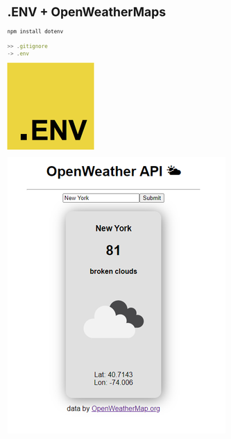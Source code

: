 # .ENV + OpenWeatherMaps

```javascript
npm install dotenv

>> .gitignore
-> .env
```

<img src="https://raw.githubusercontent.com/motdotla/dotenv/master/dotenv.png"
     alt="Markdown Monster icon"/>

![preview](preview.png)
